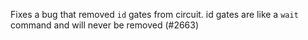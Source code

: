 Fixes a bug that removed `id` gates from circuit. id gates are
    like a `wait` command and will never be removed (\#2663)
